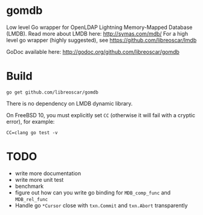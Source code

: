 gomdb
=====

Low level Go wrapper for OpenLDAP Lightning Memory-Mapped Database (LMDB).
Read more about LMDB here: http://symas.com/mdb/
For a high level go wrapper (highly suggested), see https://github.com/libreoscar/lmdb

GoDoc available here: http://godoc.org/github.com/libreoscar/gomdb

Build
=======

`go get github.com/libreoscar/gomdb`

There is no dependency on LMDB dynamic library.

On FreeBSD 10, you must explicitly set `CC` (otherwise it will fail with a cryptic error), for example:

`CC=clang go test -v`

TODO
======

 * write more documentation
 * write more unit test
 * benchmark
 * figure out how can you write go binding for `MDB_comp_func` and `MDB_rel_func`
 * Handle go `*Cursor` close with `txn.Commit` and `txn.Abort` transparently

